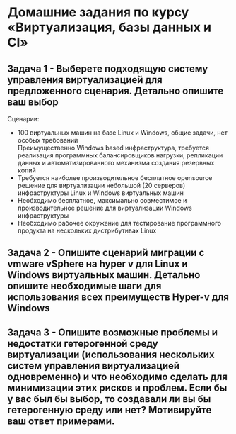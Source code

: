 # Домашние задания по курсу «Виртуализация, базы данных и CI»

## Задача 1 - Выберете подходящую систему управления виртуализацией для предложенного сценария.  Детально опишите ваш выбор

Сценарии:

- 100 виртуальных машин на базе Linux и Windows, общие задачи, нет особых требований  
Преимущественно Windows based инфраструктура, требуется реализация программных балансировщиков нагрузки, репликации данных и автоматизированного механизма создания резервных копий 
- Требуется наиболее производительное бесплатное opensource решение для виртуализации небольшой (20 серверов) инфраструктуры Linux и Windows виртуальных машин
- Необходимо бесплатное, максимально совместимое и производительное решение для виртуализации Windows инфраструктуры 
- Необходимо рабочее окружение для тестирование программного продукта на нескольких дистрибутивах Linux


## Задача 2 - Опишите сценарий миграции с vmware vSphere на hyper v для Linux и Windows виртуальных машин. Детально опишите необходимые шаги для использования всех преимуществ Hyper-v для Windows 



## Задача 3 - Опишите возможные проблемы и недостатки гетерогенной среду виртуализации (использования нескольких систем управления виртуализацией одновременно) и что необходимо сделать для минимизации этих рисков и проблем. Если бы у вас был бы выбор, то создавали ли вы бы гетерогенную среду или нет? Мотивируйте ваш ответ примерами. 